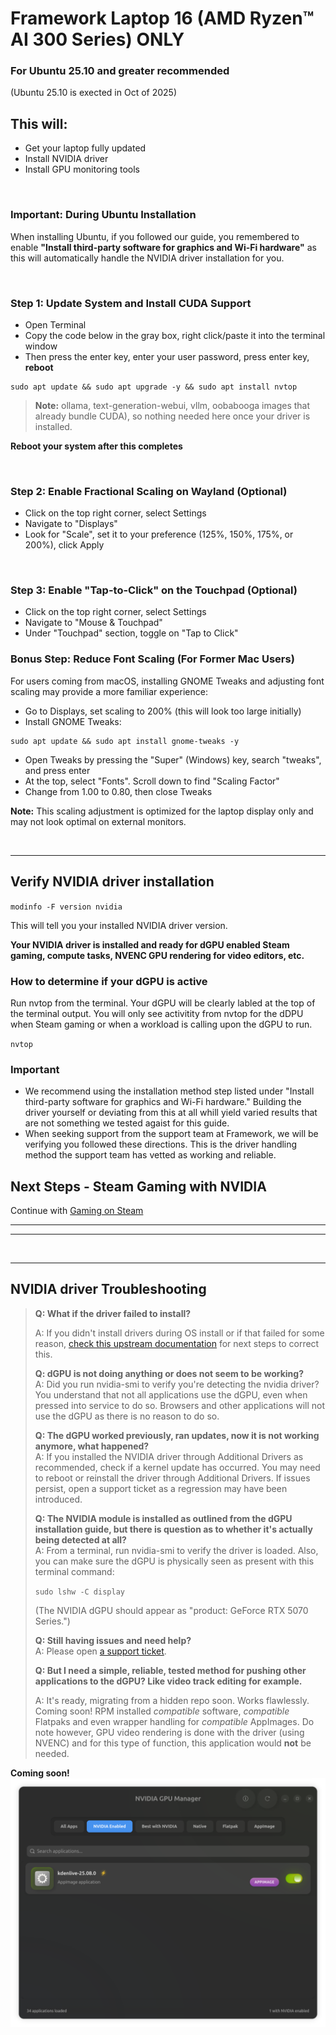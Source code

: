 # Framework Laptop 16 (AMD Ryzen™ AI 300 Series) ONLY
### For Ubuntu 25.10 and greater recommended
(Ubuntu 25.10 is exected in Oct of 2025)

## This will:

- Get your laptop fully updated
- Install NVIDIA driver
- Install GPU monitoring tools

&nbsp;
&nbsp;
&nbsp;

### Important: During Ubuntu Installation

When installing Ubuntu, if you followed our guide, you remembered to enable **"Install third-party software for graphics and Wi-Fi hardware"** as this will automatically handle the NVIDIA driver installation for you.

&nbsp;
&nbsp;
&nbsp;

### Step 1: Update System and Install CUDA Support

- Open Terminal
- Copy the code below in the gray box, right click/paste it into the terminal window
- Then press the enter key, enter your user password, press enter key, **reboot**

```
sudo apt update && sudo apt upgrade -y && sudo apt install nvtop
```

>**Note:** ollama, text-generation-webui, vllm, oobabooga images that already bundle CUDA), so nothing needed here once your driver is installed.

**Reboot your system after this completes**

&nbsp;
&nbsp;
&nbsp;

### Step 2: Enable Fractional Scaling on Wayland (Optional)

- Click on the top right corner, select Settings
- Navigate to "Displays"
- Look for "Scale", set it to your preference (125%, 150%, 175%, or 200%), click Apply

&nbsp;
&nbsp;
&nbsp;

### Step 3: Enable "Tap-to-Click" on the Touchpad (Optional)

- Click on the top right corner, select Settings
- Navigate to "Mouse & Touchpad"
- Under "Touchpad" section, toggle on "Tap to Click"

### Bonus Step: Reduce Font Scaling (For Former Mac Users)

For users coming from macOS, installing GNOME Tweaks and adjusting font scaling may provide a more familiar experience:

- Go to Displays, set scaling to 200% (this will look too large initially)
- Install GNOME Tweaks:
  
```
sudo apt update && sudo apt install gnome-tweaks -y
```

- Open Tweaks by pressing the "Super" (Windows) key, search "tweaks", and press enter
- At the top, select "Fonts". Scroll down to find "Scaling Factor"
- Change from 1.00 to 0.80, then close Tweaks

**Note:** This scaling adjustment is optimized for the laptop display only and may not look optimal on external monitors.

&nbsp;

------------------------------------

## Verify NVIDIA driver installation

`modinfo -F version nvidia`

This will tell you your installed NVIDIA driver version.

**Your NVIDIA driver is installed and ready for dGPU enabled Steam gaming, compute tasks, NVENC GPU rendering for video editors, etc.**

### How to determine if your dGPU is active

Run nvtop from the terminal. Your dGPU will be clearly labled at the top of the terminal output. You will only see activitity from nvtop for the dDPU when Steam gaming or when a workload is calling upon the dGPU to run.

`nvtop`



### Important
- We recommend using the installation method step listed under "Install third-party software for graphics and Wi-Fi hardware." Building the driver yourself or deviating from this at all whill yield varied results that are not something we tested agaist for this guide.
- When seeking support from the support team at Framework, we will be verifying you followed these directions. This is the driver handling method the support team has vetted as working and reliable.

## Next Steps - Steam Gaming with NVIDIA

Continue with [Gaming on Steam](https://github.com/FrameworkComputer/linux-docs/blob/main/framework16/AI-300/Gaming-on-Steam-dGPU-Ubuntu.md#gaming-on-steam-on-ubuntu)

-----------------
-----------------
&nbsp;
&nbsp;

-------------------------

## NVIDIA driver Troubleshooting

> **Q: What if the driver failed to install?**
>
> A: If you didn't install drivers during OS install or if that failed for some reason, [check this upstream documentation](https://documentation.ubuntu.com/server/how-to/graphics/install-nvidia-drivers/) for next steps to correct this.
>
>**Q: dGPU is not doing anything or does not seem to be working?**  
> A: Did you run nvidia-smi to verify you're detecting the nvidia driver? You understand that not all applications use the dGPU, even when pressed into service to do so. Browsers and other applications will not use the dGPU as there is no reason to do so.
>
> **Q: The dGPU worked previously, ran updates, now it is not working anymore, what happened?**  
> A: If you installed the NVIDIA driver through Additional Drivers as recommended, check if a kernel update has occurred. You may need to reboot or reinstall the driver through Additional Drivers. If issues persist, open a support ticket as a regression may have been introduced.
>
> **Q: The NVIDIA module is installed as outlined from the dGPU installation guide, but there is question as to whether it's actually being detected at all?**  
> A: From a terminal, run nvidia-smi to verify the driver is loaded. Also, you can make sure the dGPU is physically seen as present with this terminal command:
> 
> `sudo lshw -C display`
> 
> (The NVIDIA dGPU should appear as "product: GeForce RTX 5070 Series.")
>
> **Q: Still having issues and need help?**  
> A: Please open [a support ticket](https://framework.kustomer.help/contact/support-request-ryon9uAuq).
>
> **Q: But I need a simple, reliable, tested method for pushing other applications to the dGPU? Like video track editing for example.**
>
> A: It's ready, migrating from a hidden repo soon. Works flawlessly. Coming soon! RPM installed _compatible_ software, _compatible_ Flatpaks and even wrapper handling for _compatible_ AppImages. Do note however, GPU video rendering is done with the driver (using NVENC) and for this type of function, this application would **not** be needed.

**Coming soon!**
![COMING SOON - NVIDIA GPU Manager application interface showing GPU acceleration controls](https://raw.githubusercontent.com/FrameworkComputer/linux-docs/refs/heads/main/framework16/AI-300/images/NVIDIA-GPU-Manager-Ubuntu.png)

